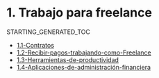 # 1. Trabajo para freelance
STARTING_GENERATED_TOC



[comment]:STARTING_GENERATED_TOC

* [1.1-Contratos](<./content/1.1-Contratos.md>)
* [1.2-Recibir-pagos-trabajando-como-Freelance](<./content/1.2-Recibir-pagos-trabajando-como-Freelance.md>)
* [1.3-Herramientas-de-productividad](<./content/1.3-Herramientas-de-productividad.md>)
* [1.4-Aplicaciones-de-administración-financiera](<./content/1.4-Aplicaciones-de-administración-financiera.md>)

[comment]:ENDING_GENERATED_TOC
